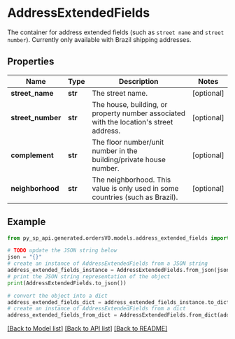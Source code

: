 # AddressExtendedFields

The container for address extended fields (such as `street name` and `street number`). Currently only available with Brazil shipping addresses.

## Properties

Name | Type | Description | Notes
------------ | ------------- | ------------- | -------------
**street_name** | **str** | The street name. | [optional] 
**street_number** | **str** | The house, building, or property number associated with the location&#39;s street address. | [optional] 
**complement** | **str** | The floor number/unit number in the building/private house number. | [optional] 
**neighborhood** | **str** | The neighborhood. This value is only used in some countries (such as Brazil). | [optional] 

## Example

```python
from py_sp_api.generated.ordersV0.models.address_extended_fields import AddressExtendedFields

# TODO update the JSON string below
json = "{}"
# create an instance of AddressExtendedFields from a JSON string
address_extended_fields_instance = AddressExtendedFields.from_json(json)
# print the JSON string representation of the object
print(AddressExtendedFields.to_json())

# convert the object into a dict
address_extended_fields_dict = address_extended_fields_instance.to_dict()
# create an instance of AddressExtendedFields from a dict
address_extended_fields_from_dict = AddressExtendedFields.from_dict(address_extended_fields_dict)
```
[[Back to Model list]](../README.md#documentation-for-models) [[Back to API list]](../README.md#documentation-for-api-endpoints) [[Back to README]](../README.md)



